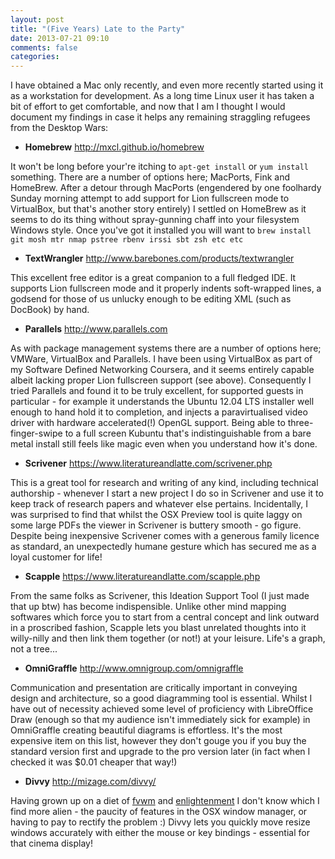 ```yaml
---
layout: post
title: "(Five Years) Late to the Party"
date: 2013-07-21 09:10
comments: false
categories: 
---
```

I have obtained a Mac only recently, and even more recently started using it as a workstation for development. As a long time Linux user it has taken a bit of effort to get comfortable, and now that I am I thought I would document my findings in case it helps any remaining straggling refugees from the Desktop Wars:

* **Homebrew** http://mxcl.github.io/homebrew

It won't be long before your're itching to `apt-get install` or `yum install` something. There are a number of options here; MacPorts, Fink and HomeBrew. After a detour through MacPorts (engendered by one foolhardy Sunday morning attempt to add support for Lion fullscreen mode to VirtualBox, but that's another story entirely) I settled on HomeBrew as it seems to do its thing without spray-gunning chaff into your filesystem Windows style. Once you've got it installed you will want to `brew install git mosh mtr nmap pstree rbenv irssi sbt zsh etc etc`

* **TextWrangler** http://www.barebones.com/products/textwrangler

This excellent free editor is a great companion to a full fledged IDE. It supports Lion fullscreen mode and it properly indents soft-wrapped lines, a godsend for those of us unlucky enough to be editing XML (such as DocBook) by hand.


* **Parallels** http://www.parallels.com

As with package management systems there are a number of options here; VMWare, VirtualBox and Parallels. I have been using VirtualBox as part of my Software Defined Networking Coursera, and it seems entirely capable albeit lacking proper Lion fullscreen support (see above). Consequently I tried Parallels and found it to be truly excellent, for supported guests in particular - for example it understands the Ubuntu 12.04 LTS installer well enough to hand hold it to completion, and injects a paravirtualised video driver with hardware accelerated(!) OpenGL support. Being able to three-finger-swipe to a full screen Kubuntu that's indistinguishable from a bare metal install still feels like magic even when you understand how it's done.

* **Scrivener** https://www.literatureandlatte.com/scrivener.php

This is a great tool for research and writing of any kind, including technical authorship - whenever I start a new project I do so in Scrivener and use it to keep track of research papers and whatever else pertains. Incidentally, I was surprised to find that whilst the OSX Preview tool is quite laggy on some large PDFs the viewer in Scrivener is buttery smooth - go figure. Despite being inexpensive Scrivener comes with a generous family licence as standard, an unexpectedly humane gesture which has secured me as a loyal customer for life!

* **Scapple** https://www.literatureandlatte.com/scapple.php

From the same folks as Scrivener, this Ideation Support Tool (I just made that up btw) has become indispensible. Unlike other mind mapping softwares which force you to start from a central concept and link outward in a proscribed fashion, Scapple lets you blast unrelated thoughts into it willy-nilly and then link them together (or not!) at your leisure. Life's a graph, not a tree...

* **OmniGraffle** http://www.omnigroup.com/omnigraffle

Communication and presentation are critically important in conveying design and architecture, so a good diagramming tool is essential. Whilst I have out of necessity achieved some level of proficiency with LibreOffice Draw (enough so that my audience isn't immediately sick for example) in OmniGraffle creating beautiful diagrams is effortless. It's the most expensive item on this list, however they don't gouge you if you buy the standard version first and upgrade to the pro version later (in fact when I checked it was $0.01 cheaper that way!)

* **Divvy** http://mizage.com/divvy/

Having grown up on a diet of [fvwm](http://www.fvwm.org) and [enlightenment](http://www.enlightenment.org) I don't know which I find more alien - the paucity of features in the OSX window manager, or having to pay to rectify the problem :) Divvy lets you quickly move resize windows accurately with either the mouse or key bindings - essential for that cinema display!
